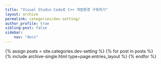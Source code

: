 ```yaml
---
title: "Visual Studio Code로 C++ 개발환경 구축하기"
layout: archive
permalink: categories/dev-setting/
author_profile: true
sibling-post: false
sidebar: 
    nav: "docs"
---
```


{% assign posts = site.categories.dev-setting %}
{% for post in posts %} {% include archive-single.html type=page.entries_layout %} {% endfor %}
